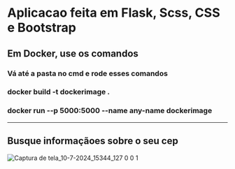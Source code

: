 # Aplicacao feita em Flask, Scss, CSS e Bootstrap

## Em Docker, use os comandos 

### Vá até a pasta no cmd e rode esses comandos
### docker build -t dockerimage .
### docker run --p 5000:5000 --name any-name dockerimage 

<hr>

## Busque informaçãoes sobre o seu cep
![Captura de tela_10-7-2024_15344_127 0 0 1](https://github.com/Maike2961/BUSQUE-CEP/assets/101808661/f109dac0-0efb-4950-84e2-c99ebe208f96)

